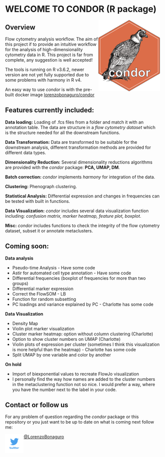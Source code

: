 # WELCOME TO CONDOR (R package)

<img src="./.logo/condor_logo_new.png" alt="drawing" width="200" align="right"/>

## Overview

Flow cytometry analysis workflow. The aim of this project if to provide
an intuitive workflow for the analysis of high-dimensionality cytometry
data in R. This project is far from complete, any suggestion is well
accepted!

The tools is running on R v3.6.2, newer version are not yet fully
supported due to some problems with harmony in R v4.

An easy way to use *condor* is with the pre-built docker image
[lorenzobonaguro/condor](https://hub.docker.com/r/lorenzobonaguro/condor)

## Features currently included:

**Data loading:** Loading of .fcs files from a folder and match it with
an annotation table. The data are structure in a *flow cytometry
dataset* which is the structure needed for all the downstream functions.

**Data Transformation:** Data are transformed to be suitable for the
downstream analysis, different transformation methods are provided for
different data types.

**Dimensionality Reduction:** Several dimensionality reductions
algorithms are provided with the *condor* package: **PCA, UMAP, DM**.

**Batch correction:** *condor* implements *harmony* for integration of
the data.

**Clustering:** Phenograph clustering.

**Statistical Analysis:** Differential expression and changes in
frequencies can be tested with built in functions.

**Data Visualization:** *condor* includes several data visualization
function including: *confusion matrix, marker heatmap, feature plot,
boxplot*.

**Misc:** *condor* includes functions to check the integrity of the flow
cytometry dataset, subset it or annotate metaclusters.


## Coming soon:

**Data analysis** 
- Pseudo-time Analysis - Have some code
- Astir for automated cell type annotation - Have some code 
- Differential frequencies (boxplot of frequencies for more than two groups)
- Differential marker expression
- Correct the FlowSOM - LB
- Function for random subsetting
- PC loadings and variance explained by PC - Charlotte has some code

**Data Visualization** 
- Density Map 
- Violin plot marker visualization
- Cluster marker heatmap: option without column clustering (Charlotte)
- Option to show cluster numbers on UMAP (Charlotte)
- Violin plots of expression per cluster (sometimes I think this visualization is more helpful than the heatmap) - Charlotte has some code
- Split UMAP by one variable and color by another

**On hold**
- Import of biexponential values to recreate FlowJo visualization
- I personally find the way how names are added to the cluster numbers in the metaclustering function not so nice. I would prefer a way, where you have the number next to the label in your code.

## Contact or follow us

For any problem of question regarding the *condor* package or this
repository or you just want to be up to date on what is coming next
follow me:

<img src="./.logo/twitter.png" width="12%" style="float: left;"/>

[@LorenzoBonaguro](<https://twitter.com/LorenzoBonaguro>)

